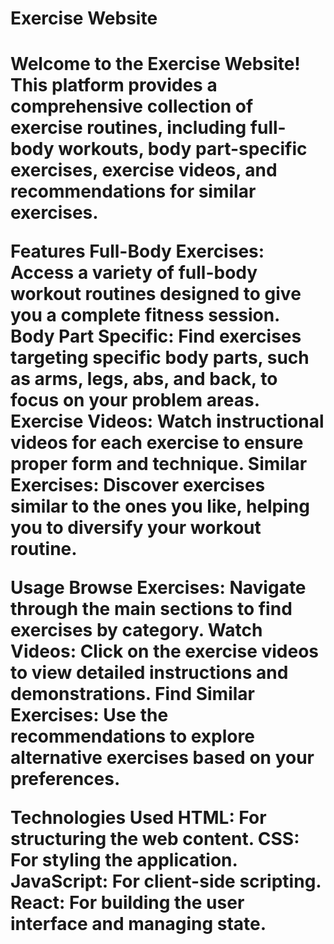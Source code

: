 <h1>Exercise Website<h1>
Welcome to the <b>Exercise Website</b>! This platform provides a comprehensive collection of exercise routines, including full-body workouts, body part-specific exercises, exercise videos, and recommendations for similar exercises.

<b>Features</b>
Full-Body Exercises: Access a variety of full-body workout routines designed to give you a complete fitness session.
Body Part Specific: Find exercises targeting specific body parts, such as arms, legs, abs, and back, to focus on your problem areas.
Exercise Videos: Watch instructional videos for each exercise to ensure proper form and technique.
Similar Exercises: Discover exercises similar to the ones you like, helping you to diversify your workout routine.

<b>Usage</b>
Browse Exercises: Navigate through the main sections to find exercises by category.
Watch Videos: Click on the exercise videos to view detailed instructions and demonstrations.
Find Similar Exercises: Use the recommendations to explore alternative exercises based on your preferences.

<b>Technologies Used</b>
HTML: For structuring the web content.
CSS: For styling the application.
JavaScript: For client-side scripting.
React: For building the user interface and managing state.
